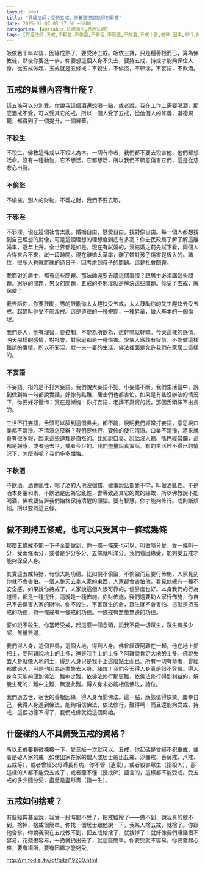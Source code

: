```yaml
---
layout: post
title: "界詮法師：受持五戒，修養道德都能得到昇華"
date: 2025-02-07 05:27:00 +0800
categories: [Amitabha,法師開示,界詮法師]
tags: [界詮法師,五戒,不殺生,不偷盜,不邪淫,不妄語,不飲酒,五戒十善,戒律,因果,修行,持戒,布施,業力,強者先牽,重報輕受,因果定律業報]
---
```


皈依若干年以後，因緣成熟了，要受持五戒。皈依三寶，只是種善根而已，算為佛教徒，然後你要進一步，你要想這個人身不失去，要持五戒，持戒才能夠保住人身。從五戒做起，五戒就是五條戒：不殺生，不偷盜，不邪淫，不妄語，不飲酒。

## 五戒的具體內容有什麼？

這五條可以分別受。你說我這個酒還想喝一點，或者說，我在工作上需要喝酒，那麼酒戒不受，可以受其它的戒。所以一個人受了五戒，從他個人的修養，道德規範，都得到了一個提升，一個昇華。

### 不殺生

不殺生。佛教這條戒以不殺人為本。一切有命者，我們都不要去殺害他，他們都想活命。沒有一種動物，它不想活，它都想活，所以我們不願意傷害它們，這是從慈悲心出發。

### 不偷盜

不偷盜。別人的財物，不義之財，我們不要去取。

### 不邪淫

不邪淫。現在這個社會太亂。婚姻自由，戀愛自由，找對像自由。每一個人都想找到自己理想的對像，可是這個理想的理想度到底有多高？你去民政局了解了解這離婚率，逐年上升。全世界都是如是。現在有試婚的，沒結婚之前先試下看，兩個人合得來合不來，試一段時間。現在離婚太草率，離了婚對孩子傷害是很大的。諸位，很多人也就將就的過日子，因考慮到孩子的問題。這是社會問題。

我面對的居士，都有這些問題。那法師還要去講這個事情？跟居士必須講這些問題。家庭的問題，男女的問題，五戒的不邪淫就是解決這些問題。你受了五戒，就保險了。

我告訴你，你要鼓勵，男的鼓勵你太太趕快受五戒，太太鼓勵你的先生趕快去受五戒。起碼叫他受不邪淫戒。這是道德的一種規範，一種昇華，做人基本的一個倫理。

我們是人，他有理智，要控制，不能為所欲為，想幹嘛就幹嘛。今天這樣的感情，明天那樣的感情，對社會、對家庭都是一種傷害。學佛人應該有智慧，不能做這樣錯誤的事情。所以不邪淫，就一夫一妻的生活，佛法裡面是允許我們在家居士這樣的。

### 不妄語

不妄語。指的是不打大妄語。我們說大妄語不犯，小妄語不斷。我們生活當中，說到做到每一句都說實話，好像有點難，居士們也都害怕。如果是有些沒辦法的情況下，你要好好懺悔：實在是慚愧！你打妄語，老講不真實的話，那個舌頭伸不出長的。

三世不打妄語，舌頭可以舔到這個鼻尖。都不能，說明我們經常打妄語，意思說口業都不清淨。不清淨怎麼辦？我們要修行，要修的使它清淨。口業不清淨，將來就會有很多報，因果這些道理是自然的。比如說口臭、說話沒人聽、嘴巴經常爛，這都是報應，或者過去世，或者今世的。我們盡量說真實話。有的生活裡不得已的情況下，怎麼辦呢？我們多多懺悔。

### 不飲酒
不飲酒。酒會亂性，喝了酒的人他沒個譜，做事說話都靠不牢，叫做酒亂性。不是酒本身葷和素，不飲酒是因為它亂性，會導致造其它的業的緣故，所以佛教說不能喝酒，佛教要告訴我們始終保持清醒的頭腦。要有智慧，你才能夠修行。戒則斷煩惱。所以要持這五條。

## 做不到持五條戒，也可以只受其中一條或幾條

那麼五條戒不能一下子全部做到，你一條一條來也可以，叫做隨分受，受一條叫一分，受兩條兩分，或者是少分多分，五條就叫滿分。我們看因緣受，能夠受五戒才能夠保全人身。

其實這五戒持好，有很大的功德。比如說不偷盜，不偷盜而且要行佈施，人家見到你就不會害怕。一個人整天去拿人家的東西，人家都會害怕他，看見他總有一種不安全感。如果說你持戒了，人家說這個人很可靠的，信譽度也好。本身我們的行為道德，都是一種提升，這就是一種佈施。你財佈施，我們還要勸人家行佈施，你自己不去傷害人家的財物。你不殺生，不害眾生的命，眾生就不會害怕。這就是持五戒的功德，持一條戒有一條戒的功德。一條戒有無量無邊的功德。

譬如說不殺生，你當時受戒，起這麼一個念頭，說我不殺一切眾生，眾生有多少呢，無量無邊。

我們得人身，這個世界，這個大地，得到人身。佛曾經跟阿難在一起，他在地上抓把土，問阿難說地上的土多，還是我手上的土多？阿難說肯定大地的土多。佛說失去人身就像大地的土，得到人身只是我手上這麼點土而已。所有一切有命者，曾經都做過人，可是他因為造業失去人身。諸位！我們今天得人身真是很不容易。得人身今天能夠聞到佛法，難中之難，依佛法修行那更難，依佛法修行得到利益的，解脫生死的，難中之難，無過此難。得人身未必能相信佛法，諸位。

我們過去世，宿世的善根因緣，得人身而聞佛法。這一點，應該值得快樂。慶幸自己，我得人身遇到佛法，能夠相信佛法，依法修行，難得啊！而且還能夠受戒、持戒，這個功德不得了，我們成佛就從這個開始。

## 什麼樣的人不具備受五戒的資格？

所以五戒要稍微揀擇一下，受三皈一次就可以。五戒，你起碼是曾經不犯重戒，或者是破人家的戒（如使出家在家的僧人或居士破比丘戒、沙彌戒、菩薩戒、八戒、五戒等），或者曾經父母師長有病，你不管（遺棄），或者殺害眾生（指殺人），那這樣的人都不能受五戒了；或者聽不懂（授戒師）語言的，這樣都不能受戒。受五戒的多少隨分受，盡量是盡形壽（指一生）。

## 五戒如何捨戒？

有些經典甚至說，我受一段時間不受了，把戒給捨了——做不到，說我真的做不到。捨掉，捨戒很簡單。你找一個居士跟他說一下，我某人捨五戒，就捨了。你跟他合掌，你說我現在五戒做不到，把五戒給捨了，就捨掉了！就好像我們賺錢很不容易，花錢很容易，一扔就扔出去了，就這麼簡單。你要受就不容易，你要發起心來，要有場所，要有因緣才能夠受。
        
<http://m.fodizi.tw/qt/qita/19260.html>